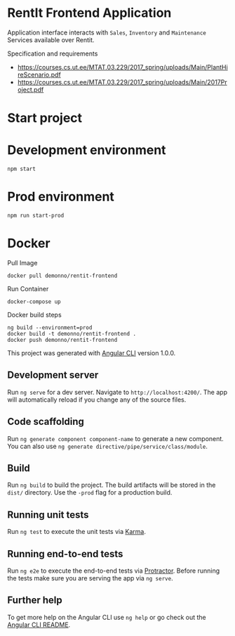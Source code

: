 # RentIt Frontend Application

Application interface interacts with `Sales`, `Inventory` and `Maintenance` Services available over Rentit.

Specification and requirements

 * https://courses.cs.ut.ee/MTAT.03.229/2017_spring/uploads/Main/PlantHireScenario.pdf
 * https://courses.cs.ut.ee/MTAT.03.229/2017_spring/uploads/Main/2017Project.pdf


# Start project

# Development environment

    npm start

# Prod environment

    npm run start-prod

# Docker

Pull Image

    docker pull demonno/rentit-frontend

Run Container

    docker-compose up

Docker build steps

    ng build --environment=prod
    docker build -t demonno/rentit-frontend .
    docker push demonno/rentit-frontend


This project was generated with [Angular CLI](https://github.com/angular/angular-cli) version 1.0.0.

## Development server

Run `ng serve` for a dev server. Navigate to `http://localhost:4200/`. The app will automatically reload if you change any of the source files.

## Code scaffolding

Run `ng generate component component-name` to generate a new component. You can also use `ng generate directive/pipe/service/class/module`.

## Build

Run `ng build` to build the project. The build artifacts will be stored in the `dist/` directory. Use the `-prod` flag for a production build.

## Running unit tests

Run `ng test` to execute the unit tests via [Karma](https://karma-runner.github.io).

## Running end-to-end tests

Run `ng e2e` to execute the end-to-end tests via [Protractor](http://www.protractortest.org/).
Before running the tests make sure you are serving the app via `ng serve`.

## Further help

To get more help on the Angular CLI use `ng help` or go check out the [Angular CLI README](https://github.com/angular/angular-cli/blob/master/README.md).
